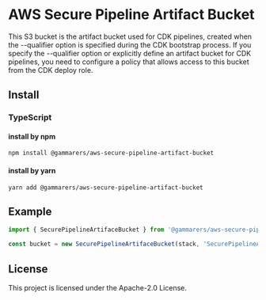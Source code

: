 # AWS Secure Pipeline Artifact Bucket

This S3 bucket is the artifact bucket used for CDK pipelines, created when the --qualifier option is specified during the CDK bootstrap process. If you specify the --qualifier option or explicitly define an artifact bucket for CDK pipelines, you need to configure a policy that allows access to this bucket from the CDK deploy role.

## Install

### TypeScript

#### install by npm

```shell
npm install @gammarers/aws-secure-pipeline-artifact-bucket
```

#### install by yarn

```shell
yarn add @gammarers/aws-secure-pipeline-artifact-bucket
```

## Example

```typescript
import { SecurePipelineArtifaceBucket } from '@gammarers/aws-secure-pipeline-artifact-bucket';

const bucket = new SecurePipelineArtifaceBucket(stack, 'SecurePipelineArtifaceBucket');
```

## License

This project is licensed under the Apache-2.0 License.
